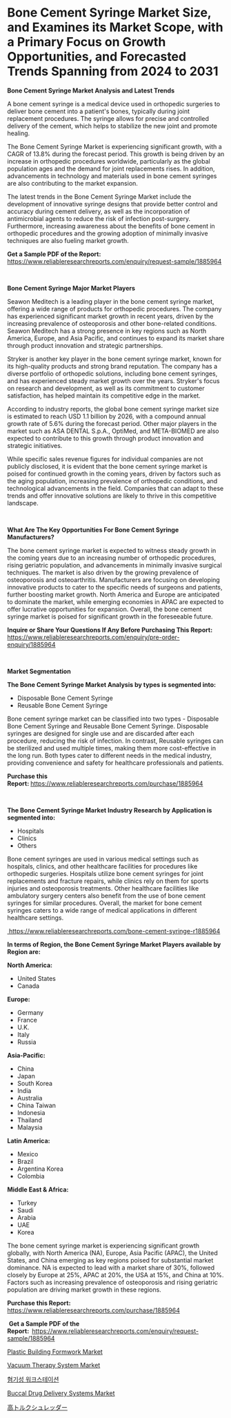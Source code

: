 <p><h1>Bone Cement Syringe Market Size, and Examines its Market Scope, with a Primary Focus on Growth Opportunities, and Forecasted Trends Spanning from 2024 to 2031</h1></p><p><strong>Bone Cement Syringe Market Analysis and Latest Trends</strong></p>
<p><p>A bone cement syringe is a medical device used in orthopedic surgeries to deliver bone cement into a patient's bones, typically during joint replacement procedures. The syringe allows for precise and controlled delivery of the cement, which helps to stabilize the new joint and promote healing.</p><p>The Bone Cement Syringe Market is experiencing significant growth, with a CAGR of 13.8% during the forecast period. This growth is being driven by an increase in orthopedic procedures worldwide, particularly as the global population ages and the demand for joint replacements rises. In addition, advancements in technology and materials used in bone cement syringes are also contributing to the market expansion.</p><p>The latest trends in the Bone Cement Syringe Market include the development of innovative syringe designs that provide better control and accuracy during cement delivery, as well as the incorporation of antimicrobial agents to reduce the risk of infection post-surgery. Furthermore, increasing awareness about the benefits of bone cement in orthopedic procedures and the growing adoption of minimally invasive techniques are also fueling market growth.</p></p>
<p><strong>Get a Sample PDF of the Report:&nbsp;</strong> <a href="https://www.reliableresearchreports.com/enquiry/request-sample/1885964">https://www.reliableresearchreports.com/enquiry/request-sample/1885964</a></p>
<p>&nbsp;</p>
<p><strong>Bone Cement Syringe Major Market Players</strong></p>
<p><p>Seawon Meditech is a leading player in the bone cement syringe market, offering a wide range of products for orthopedic procedures. The company has experienced significant market growth in recent years, driven by the increasing prevalence of osteoporosis and other bone-related conditions. Seawon Meditech has a strong presence in key regions such as North America, Europe, and Asia Pacific, and continues to expand its market share through product innovation and strategic partnerships.</p><p>Stryker is another key player in the bone cement syringe market, known for its high-quality products and strong brand reputation. The company has a diverse portfolio of orthopedic solutions, including bone cement syringes, and has experienced steady market growth over the years. Stryker's focus on research and development, as well as its commitment to customer satisfaction, has helped maintain its competitive edge in the market.</p><p>According to industry reports, the global bone cement syringe market size is estimated to reach USD 1.1 billion by 2026, with a compound annual growth rate of 5.6% during the forecast period. Other major players in the market such as ASA DENTAL S.p.A., OptiMed, and META-BIOMED are also expected to contribute to this growth through product innovation and strategic initiatives.</p><p>While specific sales revenue figures for individual companies are not publicly disclosed, it is evident that the bone cement syringe market is poised for continued growth in the coming years, driven by factors such as the aging population, increasing prevalence of orthopedic conditions, and technological advancements in the field. Companies that can adapt to these trends and offer innovative solutions are likely to thrive in this competitive landscape.</p></p>
<p>&nbsp;</p>
<p><strong>What Are The Key Opportunities For Bone Cement Syringe Manufacturers?</strong></p>
<p><p>The bone cement syringe market is expected to witness steady growth in the coming years due to an increasing number of orthopedic procedures, rising geriatric population, and advancements in minimally invasive surgical techniques. The market is also driven by the growing prevalence of osteoporosis and osteoarthritis. Manufacturers are focusing on developing innovative products to cater to the specific needs of surgeons and patients, further boosting market growth. North America and Europe are anticipated to dominate the market, while emerging economies in APAC are expected to offer lucrative opportunities for expansion. Overall, the bone cement syringe market is poised for significant growth in the foreseeable future.</p></p>
<p><strong>Inquire or Share Your Questions If Any Before Purchasing This Report:</strong> <a href="https://www.reliableresearchreports.com/enquiry/pre-order-enquiry/1885964">https://www.reliableresearchreports.com/enquiry/pre-order-enquiry/1885964</a></p>
<p>&nbsp;</p>
<p><strong>Market Segmentation</strong></p>
<p><strong>The Bone Cement Syringe Market Analysis by types is segmented into:</strong></p>
<p><ul><li>Disposable Bone Cement Syringe</li><li>Reusable Bone Cement Syringe</li></ul></p>
<p><p>Bone cement syringe market can be classified into two types - Disposable Bone Cement Syringe and Reusable Bone Cement Syringe. Disposable syringes are designed for single use and are discarded after each procedure, reducing the risk of infection. In contrast, Reusable syringes can be sterilized and used multiple times, making them more cost-effective in the long run. Both types cater to different needs in the medical industry, providing convenience and safety for healthcare professionals and patients.</p></p>
<p><strong>Purchase this Report:&nbsp;</strong><a href="https://www.reliableresearchreports.com/purchase/1885964">https://www.reliableresearchreports.com/purchase/1885964</a></p>
<p>&nbsp;</p>
<p><strong>The Bone Cement Syringe Market Industry Research by Application is segmented into:</strong></p>
<p><ul><li>Hospitals</li><li>Clinics</li><li>Others</li></ul></p>
<p><p>Bone cement syringes are used in various medical settings such as hospitals, clinics, and other healthcare facilities for procedures like orthopedic surgeries. Hospitals utilize bone cement syringes for joint replacements and fracture repairs, while clinics rely on them for sports injuries and osteoporosis treatments. Other healthcare facilities like ambulatory surgery centers also benefit from the use of bone cement syringes for similar procedures. Overall, the market for bone cement syringes caters to a wide range of medical applications in different healthcare settings.</p></p>
<p><a href="https://www.reliableresearchreports.com/bone-cement-syringe-r1885964">&nbsp;https://www.reliableresearchreports.com/bone-cement-syringe-r1885964</a></p>
<p><strong>In terms of Region, the Bone Cement Syringe Market Players available by Region are:</strong></p>
<p>
    <p> <strong> North America: </strong>
        <ul>
            <li>United States</li>
            <li>Canada</li>
        </ul>
        </p> 
    <p> <strong> Europe: </strong>
        <ul>
            <li>Germany</li>
            <li>France</li>
            <li>U.K.</li>
            <li>Italy</li>
            <li>Russia</li>
        </ul>
        </p> 
    <p> <strong> Asia-Pacific: </strong>
        <ul>
            <li>China</li>
            <li>Japan</li>
            <li>South Korea</li>
            <li>India</li>
            <li>Australia</li>
            <li>China Taiwan</li>
            <li>Indonesia</li>
            <li>Thailand</li>
            <li>Malaysia</li>
        </ul>
        </p> 
    <p> <strong> Latin America: </strong>
        <ul>
            <li>Mexico</li>
            <li>Brazil</li>
            <li>Argentina Korea</li>
            <li>Colombia</li>
        </ul>
        </p> 
    <p> <strong> Middle East & Africa: </strong>
        <ul>
            <li>Turkey</li>
            <li>Saudi</li>
            <li>Arabia</li>
            <li>UAE</li>
            <li>Korea</li>
        </ul>
    </p>
    </p>
<p><p>The bone cement syringe market is experiencing significant growth globally, with North America (NA), Europe, Asia Pacific (APAC), the United States, and China emerging as key regions poised for substantial market dominance. NA is expected to lead with a market share of 30%, followed closely by Europe at 25%, APAC at 20%, the USA at 15%, and China at 10%. Factors such as increasing prevalence of osteoporosis and rising geriatric population are driving market growth in these regions.</p></p>
<p><strong>Purchase this Report: </strong><a href="https://www.reliableresearchreports.com/purchase/1885964">https://www.reliableresearchreports.com/purchase/1885964</a></p>
<p>&nbsp;<strong>Get a Sample PDF of the Report:&nbsp;&nbsp;</strong><a href="https://www.reliableresearchreports.com/enquiry/request-sample/1885964">https://www.reliableresearchreports.com/enquiry/request-sample/1885964</a></p>
<p><strong></strong></p>
<p><p><a href="https://issuu.com/reportprime-2/docs/plastic-building-formwork-market-size-2030.pptx">Plastic Building Formwork Market</a></p><p><a href="https://www.linkedin.com/pulse/vacuum-therapy-system-market-analysis-sze-forecasted-period-bwa3e?trackingId=cUC5ZK8DDUHH4FO0R2m7sQ%3D%3D">Vacuum Therapy System Market</a></p><p><a href="https://medium.com/@allanchulist567567jdf/%ED%8F%AC%EB%8F%84%EB%8B%B9%EC%9D%80-%EC%82%AC%EB%9E%8C%EB%93%A4%EC%9D%B4-%EC%97%90%EB%84%88%EC%A7%80%EB%A5%BC-%EC%96%BB%EB%8A%94%EB%8D%B0-%EC%82%AC%EC%9A%A9%EB%90%98%EB%8A%94-%EC%A3%BC%EC%9A%94-%EC%97%90%EB%84%88%EC%A7%80%EC%9B%90%EC%9E%85%EB%8B%88%EB%8B%A4-84ca93058ad8">혐기성 워크스테이션</a></p><p><a href="https://www.linkedin.com/pulse/buccal-drug-delivery-systems-market-research-report-its-history-qu1ie?trackingId=5Nt7SI9DHtPoe%2B6qR3ohMQ%3D%3D">Buccal Drug Delivery Systems Market</a></p><p><a href="https://medium.com/@elenorkiehn/%E3%83%8F%E3%82%A4%E3%83%88%E3%83%AB%E3%82%AF%E3%82%B7%E3%83%A5%E3%83%AC%E3%83%83%E3%83%80%E3%83%BC%E5%B8%82%E5%A0%B4-%E7%AB%B6%E4%BA%89%E5%88%86%E6%9E%90-%E5%B8%82%E5%A0%B4%E3%81%AE%E3%83%88%E3%83%AC%E3%83%B3%E3%83%89-2031%E5%B9%B4%E3%81%BE%E3%81%A7%E3%81%AE%E4%BA%88%E6%B8%AC-a58efd14dd54">高トルクシュレッダー</a></p></p>